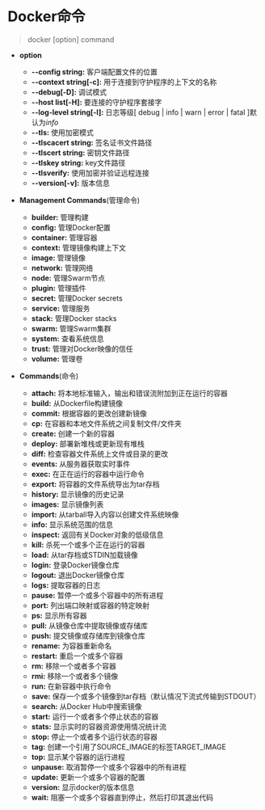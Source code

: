 # Docker命令
> docker [option] command 

+ **option**
    + **--config string:** 客户端配置文件的位置
    + **--context string[-c]:** 用于连接到守护程序的上下文的名称
    + **--debug[-D]:** 调试模式
    + **--host list[-H]:** 要连接的守护程序套接字
    + **--log-level string[-l]:** 日志等级[ debug | info | warn | error | fatal ]默认为*info*
    + **--tls:** 使用加密模式
    + **--tlscacert string:** 签名证书文件路径
    + **--tlscert string:** 密钥文件路径
    + **--tlskey string:** key文件路径
    + **--tlsverify:** 使用加密并验证远程连接
    + **--version[-v]:** 版本信息

    
+ **Management Commands**(管理命令)
    + **builder:** 管理构建
    + **config:** 管理Docker配置
    + **container:** 管理容器
    + **context:** 管理镜像构建上下文
    + **image:** 管理镜像
    + **network:** 管理网络
    + **node:** 管理Swarm节点
    + **plugin:** 管理插件
    + **secret:** 管理Docker secrets
    + **service:** 管理服务
    + **stack:** 管理Docker stacks
    + **swarm:** 管理Swarm集群
    + **system:** 查看系统信息
    + **trust:** 管理对Docker映像的信任
    + **volume:** 管理卷

    
+ **Commands**(命令)
    + **attach:**  将本地标准输入，输出和错误流附加到正在运行的容器
    + **build:**  从Dockerfile构建镜像
    + **commit:**  根据容器的更改创建新镜像
    + **cp:**  在容器和本地文件系统之间复制文件/文件夹
    + **create:**  创建一个新的容器
    + **deploy:**  部署新堆栈或更新现有堆栈
    + **diff:**  检查容器文件系统上文件或目录的更改
    + **events:**  从服务器获取实时事件
    + **exec:**  在正在运行的容器中运行命令
    + **export:**  将容器的文件系统导出为tar存档
    + **history:**  显示镜像的历史记录
    + **images:**  显示镜像列表
    + **import:**  从tarball导入内容以创建文件系统映像
    + **info:**  显示系统范围的信息
    + **inspect:**  返回有关Docker对象的低级信息
    + **kill:**  杀死一个或多个正在运行的容器
    + **load:**  从tar存档或STDIN加载镜像
    + **login:**  登录Docker镜像仓库
    + **logout:**  退出Docker镜像仓库
    + **logs:**  提取容器的日志
    + **pause:**  暂停一个或多个容器中的所有进程
    + **port:**  列出端口映射或容器的特定映射
    + **ps:**  显示所有容器
    + **pull:**  从镜像仓库中提取镜像或存储库
    + **push:**  提交镜像或存储库到镜像仓库
    + **rename:**  为容器重新命名
    + **restart:**  重启一个或多个容器
    + **rm:**  移除一个或者多个容器
    + **rmi:**  移除一个或者多个镜像
    + **run:**  在新容器中执行命令
    + **save:**  保存一个或多个镜像到tar存档（默认情况下流式传输到STDOUT）
    + **search:**  从Docker Hub中搜索镜像
    + **start:**  运行一个或者多个停止状态的容器
    + **stats:**   显示实时的容器资源使用情况统计流
    + **stop:**  停止一个或者多个运行状态的容器
    + **tag:**  创建一个引用了SOURCE_IMAGE的标签TARGET_IMAGE
    + **top:**  显示某个容器的运行进程
    + **unpause:**  取消暂停一个或多个容器中的所有进程
    + **update:**  更新一个或多个容器的配置
    + **version:**  显示docker的版本信息
    + **wait:**  阻塞一个或多个容器直到停止，然后打印其退出代码